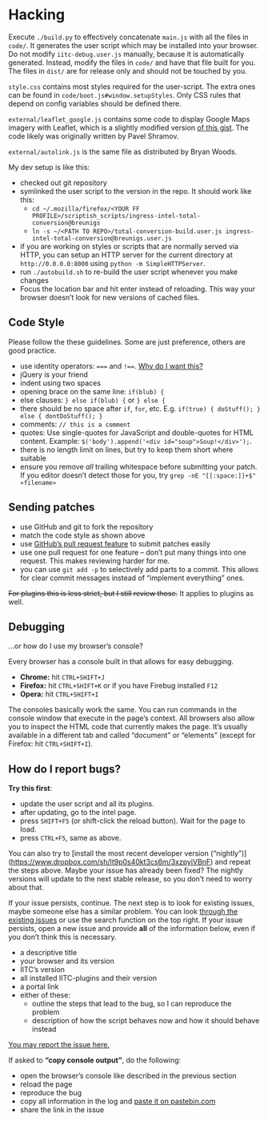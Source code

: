 Hacking
=======

Execute `./build.py` to effectively concatenate `main.js` with all the files in `code/`. It generates the user script which may be installed into your browser. Do not modify `iitc-debug.user.js` manually, because it is automatically generated. Instead, modify the files in `code/` and have that file built for you. The files in `dist/` are for release only and should not be touched by you.

`style.css` contains most styles required for the user-script. The extra ones can be found in `code/boot.js#window.setupStyles`. Only CSS rules that depend on config variables should be defined there.

`external/leaflet_google.js` contains some code to display Google Maps imagery with Leaflet, which is a slightly modified version [of this gist](https://gist.github.com/4504864). The code likely was originally written by Pavel Shramov.

`external/autolink.js` is the same file as distributed by Bryan Woods.


My dev setup is like this:
- checked out git repository
- symlinked the user script to the version in the repo. It should work like this:
  - `cd ~/.mozilla/firefox/<YOUR FF PROFILE>/scriptish_scripts/ingress-intel-total-conversion@breunigs`
  - `ln -s ~/<PATH TO REPO>/total-conversion-build.user.js ingress-intel-total-conversion@breunigs.user.js`
- if you are working on styles or scripts that are normally served via HTTP, you can setup an HTTP server for the current directory at `http://0.0.0.0:8000` using `python -m SimpleHTTPServer`.
- run `./autobuild.sh` to re-build the user script whenever you make changes
- Focus the location bar and hit enter instead of reloading. This way your browser doesn’t look for new versions of cached files.


Code Style
----------

Please follow the these guidelines. Some are just preference, others are good practice.
- use identity operators: `===` and `!==`. [Why do I want this?](http://stackoverflow.com/a/359509/1684530)
- jQuery is your friend
- indent using two spaces
- opening brace on the same line: `if(blub) {`
- else clauses: `} else if(blub) {` or `} else {`
- there should be no space after `if`, `for`, etc. E.g. `if(true) { doStuff(); } else { dontDoStuff(); }`
- comments: `// this is a comment`
- quotes: Use single-quotes for JavaScript and double-quotes for HTML content. Example: `$('body').append('<div id="soup">Soup!</div>');`.
- there is no length limit on lines, but try to keep them short where suitable
- ensure you remove *all* trailing whitespace before submitting your patch. If you editor doesn’t detect those for you, try `grep -nE "[[:space:]]+$" «filename»`


Sending patches
---------------

- use GitHub and git to fork the repository
- match the code style as shown above
- use [GitHub’s pull request feature](https://help.github.com/articles/using-pull-requests) to submit patches easily
- use one pull request for one feature – don’t put many things into one request. This makes reviewing harder for me.
- you can use `git add -p` to selectively add parts to a commit. This allows for clear commit messages instead of “implement everything” ones.

~~For plugins this is less strict, but I still review those.~~ It applies to plugins as well.


Debugging
---------

…or how do I use my browser’s console?

Every browser has a console built in that allows for easy debugging.
- **Chrome:** hit `CTRL+SHIFT+J`
- **Firefox:** hit `CTRL+SHIFT+K` or if you have Firebug installed `F12`
- **Opera:** hit `CTRL+SHIFT+I`

The consoles basically work the same. You can run commands in the console window that execute in the page’s context. All browsers also allow you to inspect the HTML code that currently makes the page. It’s usually available in a different tab and called “document” or “elements” (except for Firefox: hit `CTRL+SHIFT+I`).


How do I report bugs?
---------------------

**Try this first**:
- update the user script and all its plugins.
- after updating, go to the intel page.
- press `SHIFT+F5` (or shift-click the reload button). Wait for the page to load.
- press `CTRL+F5`, same as above.

You can also try to [install the most recent developer version (“nightly”)]
(https://www.dropbox.com/sh/lt9p0s40kt3cs6m/3xzpyiVBnF) and repeat the steps above. Maybe your issue has already been fixed? The nightly versions will update to the next stable release, so you don’t need to worry about that.

If your issue persists, continue. The next step is to look for existing issues, maybe someone else has a similar problem. You can look [through the existing issues](https://github.com/jonatkins/ingress-intel-total-conversion/issues?sort=updated&state=open) or use the search function on the top right. If your issue persists, open a new issue and provide **all** of the information below, even if you don’t think this is necessary.

- a descriptive title
- your browser and its version
- IITC’s version
- all installed IITC-plugins and their version
- a portal link
- either of these:
    - outline the steps that lead to the bug, so I can reproduce the problem
    - description of how the script behaves now and how it should behave instead


[You may report the issue here.](https://github.com/jonatkins/ingress-intel-total-conversion/issues/new)


If asked to **“copy console output”**, do the following:
- open the browser’s console like described in the previous section
- reload the page
- reproduce the bug
- copy all information in the log and [paste it on pastebin.com](http://pastebin.com/)
- share the link in the issue
